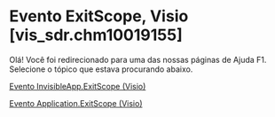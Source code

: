 
# Evento ExitScope, Visio [vis_sdr.chm10019155]

Olá! Você foi redirecionado para uma das nossas páginas de Ajuda F1. Selecione o tópico que estava procurando abaixo.

[Evento InvisibleApp.ExitScope (Visio)](http://msdn.microsoft.com/library/c035f0c2-af15-8557-6cac-0c3cd14d3599%28Office.15%29.aspx)

[Evento Application.ExitScope (Visio)](http://msdn.microsoft.com/library/9306972d-6d07-fa82-507d-d4e6d8c80e17%28Office.15%29.aspx)


